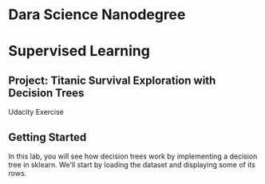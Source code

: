 # Dara Science Nanodegree
# Supervised Learning
## Project: Titanic Survival Exploration with Decision Trees

Udacity Exercise


## Getting Started
In this lab, you will see how decision trees work by implementing a decision tree in sklearn.
We'll start by loading the dataset and displaying some of its rows.